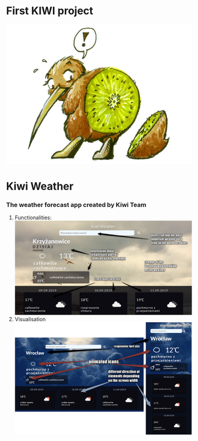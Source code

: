 # First KIWI  project
![alt text](https://github.com/codersCampKiwiTeam/Weather-App/blob/master/src/images/kiwiLogo.jpg "KiwiPower!")                  

# Kiwi Weather
### The weather forecast app created by Kiwi Team

 1. Functionalities: 
![functionalities](https://raw.githubusercontent.com/codersCampKiwiTeam/Weather-App/master/screen1.png)
2.  Visualisation
![enter image description here](https://github.com/codersCampKiwiTeam/Weather-App/blob/master/screen2.png?raw=true)
 
